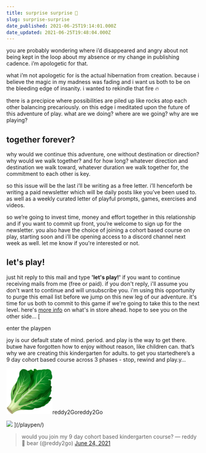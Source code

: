 ```yaml
---
title: surprise surprise 🎁
slug: surprise-surprise
date_published: 2021-06-25T19:14:01.000Z
date_updated: 2021-06-25T19:48:04.000Z
---
```


you are probably wondering where i’d disappeared and angry about not being kept in the loop about my absence or my change in publishing cadence. i’m apologetic for that. 

what i’m not apologetic for is the actual hibernation from creation. because i believe the magic in my madness was fading and i want us both to be on the bleeding edge of insanity. i wanted to rekindle that fire 🔥 

there is a precipice where possibilities are piled up like rocks atop each other balancing precariously. on this edge i meditated upon the future of this adventure of play. what are we doing? where are we going? why are we playing?

## together forever?

why would we continue this adventure, one without destination or direction? why would we walk together? and for how long? whatever direction and destination we walk toward, whatever duration we walk together for, the commitment to each other is key.

so this issue will be the last i’ll be writing as a free letter. i’ll henceforth be writing a paid newsletter which will be daily posts like you’ve been used to. as well as a weekly curated letter of playful prompts, games, exercises and videos.

so we’re going to invest time, money and effort together in this relationship and if you want to commit up front, you’re welcome to sign up for the newsletter. you also have the choice of joining a cohort based course on play, starting soon and i’ll be opening access to a discord channel next week as well. let me know if you're interested or not.

## let's play!

just hit reply to this mail and type **'let's play!'** if you want to continue receiving mails from me (free or paid). if you don't reply, i'll assume you don't want to continue and will unsubscribe you. i'm using this opportunity to purge this email list before we jump on this new leg of our adventure. it's time for us both to commit to this game if we're going to take this to the next level. here's [more info](/playpen) on what's in store ahead. hope to see you on the other side...
[

enter the playpen

joy is our default state of mind. period. and play is the way to get there. butwe have forgotten how to enjoy without reason, like children can. that’s why we are creating this kindergarten for adults. to get you startedhere’s a 9 day cohort based course across 3 phases - stop, rewind and play.y…

![](/favicon.png)reddy2Goreddy2Go

![](/content/images/2021/06/IMG_1427-2.jpg)
](/playpen/)
> would you join my 9 day cohort based kindergarten course?
> &mdash; reddy 🧸 bear (@reddy2go) [June 24, 2021](https://twitter.com/reddy2go/status/1408093947050610691?ref_src=twsrc%5Etfw)

